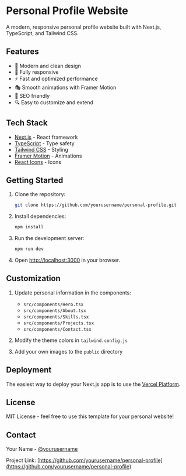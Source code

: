 # Personal Profile Website

A modern, responsive personal profile website built with Next.js, TypeScript, and Tailwind CSS.

## Features

- 🎨 Modern and clean design
- 📱 Fully responsive
- ⚡ Fast and optimized performance
- 🎭 Smooth animations with Framer Motion
- 🎯 SEO friendly
- 🔍 Easy to customize and extend

## Tech Stack

- [Next.js](https://nextjs.org/) - React framework
- [TypeScript](https://www.typescriptlang.org/) - Type safety
- [Tailwind CSS](https://tailwindcss.com/) - Styling
- [Framer Motion](https://www.framer.com/motion/) - Animations
- [React Icons](https://react-icons.github.io/react-icons/) - Icons

## Getting Started

1. Clone the repository:
   ```bash
   git clone https://github.com/yourusername/personal-profile.git
   ```

2. Install dependencies:
   ```bash
   npm install
   ```

3. Run the development server:
   ```bash
   npm run dev
   ```

4. Open [http://localhost:3000](http://localhost:3000) in your browser.

## Customization

1. Update personal information in the components:
   - `src/components/Hero.tsx`
   - `src/components/About.tsx`
   - `src/components/Skills.tsx`
   - `src/components/Projects.tsx`
   - `src/components/Contact.tsx`

2. Modify the theme colors in `tailwind.config.js`

3. Add your own images to the `public` directory

## Deployment

The easiest way to deploy your Next.js app is to use the [Vercel Platform](https://vercel.com/new).

## License

MIT License - feel free to use this template for your personal website!

## Contact

Your Name - [@yourusername](https://twitter.com/yourusername)

Project Link: [https://github.com/yourusername/personal-profile](https://github.com/yourusername/personal-profile) 